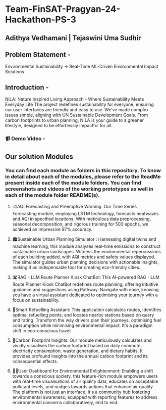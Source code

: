 # Team-FinSAT-Pragyan-24-Hackathon-PS-3
## Adithya Vedhamani | Tejaswini Uma Sudhir

## Problem Statement - 
Environmental Sustainability -> Real-Time ML-Driven Environmental Impact Solutions

## Introduction - 
NILA: Nature Inspired Living Approach - Where Sustainability Meets Everyday Life
The project redefines sustainability for everyone, ensuring our user interfaces are friendly and easy to use. We've made complex issues simple, aligning with UN Sustainable Development Goals. From carbon footprints to urban planning, NILA is your guide to a greener lifestyle, designed to be effortlessly impactful for all.

### 📹  Demo Video - 

## Our solution Modules 
### You can find each module as folders in this repository. To know in detail about each of the modules, please refer to the ReadMe present inside each of the module folders. You can find screenshots and videos of the working prototypes as well in each of the module folder README(s). 

1. ⛅AQI Forecasting and Preemptive Warning: 
Our Time Series Forecasting module, employing LSTM technology, forecasts heatwaves and AQI in specified locations. With meticulous data preprocessing, seasonal decomposition, and rigorous training for 500 epochs, we achieved an impressive 97% accuracy. 

2. 🏙️Sustainable Urban Planning Simulator : 
Harnessing digital twins and machine learning, this module analyses real-time emissions to construct sustainable urban landscapes. Witness the environmental repercussions of each building added, with AQI metrics and safety values displayed. The simulator guides urban planning decisions with actionable insights, making it an indispensable tool for creating eco-friendly cities.

3. 🛣️RAG - LLM Route Planner Kiosk ChatBot: 
This AI-powered RAG - LLM Route Planner Kiosk ChatBot redefines route planning, offering intuitive guidance and suggestions using Pathway. Navigate with ease, knowing you have a virtual assistant dedicated to optimising your journey with a focus on sustainability.

4. 🚌Smart Refuelling Assistant: 
This application calculates routes, identifies optimal refuelling points, and locates nearby stations based on query and rating. Transform the way drivers plan their journeys, optimising fuel consumption while minimising environmental impact. It's a paradigm shift in eco-conscious travel.

5. 👣Carbon Footprint Insights:
Our module meticulously calculates and vividly visualises the carbon footprint based on daily commute, electricity consumption, waste generation, and dietary habits. It provides profound insights into the annual carbon footprint and its consequential effects. 

6. 👨‍🦲User Dashboard for Environmental Enlightenment:
Enabling a shift towards a conscious society, this feature-rich module empowers users with real-time visualisations of air quality data, educates on acceptable pollutant levels, and nudges towards actions that enhance air quality. The platform is not just an interface; it's a community hub fostering environmental awareness, equipped with reporting features to address environmental concerns collaboratively, end to end. 
